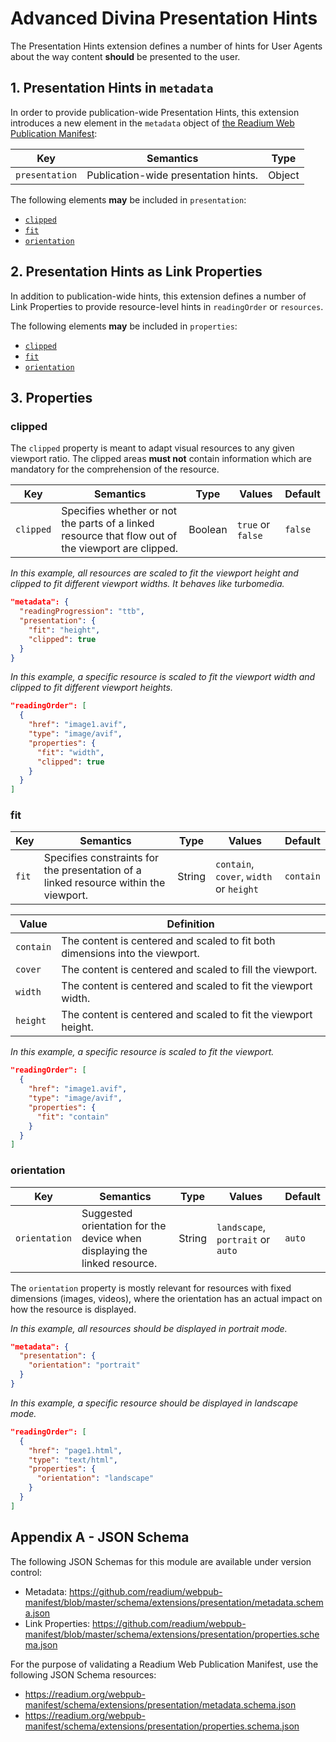 # Advanced Divina Presentation Hints

The Presentation Hints extension defines a number of hints for User Agents about the way content <strong class="rfc">should</strong> be presented to the user.

## 1. Presentation Hints in `metadata`

In order to provide publication-wide Presentation Hints, this extension introduces a new element in the `metadata` object of [the Readium Web Publication Manifest](https://readium.org/webpub-manifest):

| Key   | Semantics | Type     | 
| ----- | --------- | -------- |
| `presentation` | Publication-wide presentation hints. | Object |

The following elements <strong class="rfc">may</strong> be included in `presentation`:

- [`clipped`](#clipped)
- [`fit`](#fit)
- [`orientation`](#orientation)

## 2. Presentation Hints as Link Properties

In addition to publication-wide hints, this extension defines a number of Link Properties to provide resource-level hints in `readingOrder` or `resources`.

The following elements <strong class="rfc">may</strong> be included in `properties`:

- [`clipped`](#clipped)
- [`fit`](#fit)
- [`orientation`](#orientation)

## 3. Properties

### clipped

The `clipped` property is meant to adapt visual resources to any given viewport ratio. The clipped areas <strong class="rfc">must not</strong> contain information which are mandatory for the comprehension of the resource. 

| Key   | Semantics | Type     | Values    | Default |
| ----- | --------- | -------- | --------- | ------- |
| `clipped` | Specifies whether or not the parts of a linked resource that flow out of the viewport are clipped.  | Boolean  | `true` or `false` | `false` |

*In this example, all resources are scaled to fit the viewport height and clipped to fit different viewport widths. It behaves like turbomedia.*

```json
"metadata": {
  "readingProgression": "ttb",
  "presentation": {
    "fit": "height",
    "clipped": true
  }
}
```

*In this example, a specific resource is scaled to fit the viewport width and clipped to fit different viewport heights.*

```json
"readingOrder": [
  {
    "href": "image1.avif",
    "type": "image/avif",
    "properties": {
      "fit": "width",
      "clipped": true
    }
  }
]
```

### fit

| Key   | Semantics | Type     | Values    | Default |
| ----- | --------- | -------- | --------- | ------- |
| `fit` | Specifies constraints for the presentation of a linked resource within the viewport.  | String  | `contain`, `cover`, `width` or `height` | `contain` |

| Value   | Definition |
| ------- | ---------- |
| `contain` | The content is centered and scaled to fit both dimensions into the viewport. |
| `cover`  |  The content is centered and scaled to fill the viewport. |
| `width`  |  The content is centered and scaled to fit the viewport width. |
| `height` |  The content is centered and scaled to fit the viewport height. |

*In this example, a specific resource is scaled to fit the viewport.*

```json
"readingOrder": [
  {
    "href": "image1.avif",
    "type": "image/avif",
    "properties": {
      "fit": "contain"
    }
  }
]
```

### orientation

| Key   | Semantics | Type     | Values    | Default |
| ----- | --------- | -------- | --------- | ------- |
| `orientation` | Suggested orientation for the device when displaying the linked resource.  | String  | `landscape`, `portrait` or `auto`  | `auto` |

The `orientation` property is mostly relevant for resources with fixed dimensions (images, videos), where the orientation has an actual impact on how the resource is displayed.

*In this example, all resources should be displayed in portrait mode.*

```json
"metadata": {
  "presentation": {
    "orientation": "portrait"
  }
}
```
*In this example, a specific resource should be displayed in landscape mode.*

```json
"readingOrder": [
  {
    "href": "page1.html", 
    "type": "text/html",
    "properties": {
      "orientation": "landscape"
    }
  }
]
```

## Appendix A - JSON Schema

The following JSON Schemas for this module are available under version control: 

- Metadata: <https://github.com/readium/webpub-manifest/blob/master/schema/extensions/presentation/metadata.schema.json>
- Link Properties: <https://github.com/readium/webpub-manifest/blob/master/schema/extensions/presentation/properties.schema.json>

For the purpose of validating a Readium Web Publication Manifest, use the following JSON Schema resources: 

- <https://readium.org/webpub-manifest/schema/extensions/presentation/metadata.schema.json>
- <https://readium.org/webpub-manifest/schema/extensions/presentation/properties.schema.json>